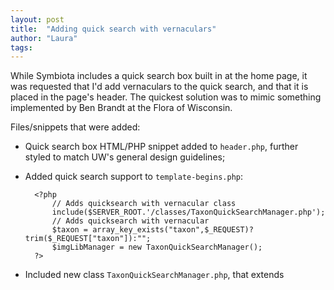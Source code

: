 ```yaml
---
layout: post
title:  "Adding quick search with vernaculars"
author: "Laura"
tags: 
---
```


While Symbiota includes a quick search box built in at the home page, it was requested that I'd add vernaculars to the quick search, and that it is placed in the page's header.
The quickest solution was to mimic something implemented by Ben Brandt at the Flora of Wisconsin.

Files/snippets that were added:

- Quick search box HTML/PHP snippet added to `header.php`, further styled to match UW's general design guidelines;
- Added quick search support to `template-begins.php`:

		<?php  
			// Adds quicksearch with vernacular class
			include($SERVER_ROOT.'/classes/TaxonQuickSearchManager.php');
			// Adds quicksearch with vernacular 
			$taxon = array_key_exists("taxon",$_REQUEST)?trim($_REQUEST["taxon"]):"";
			$imgLibManager = new TaxonQuickSearchManager();
		?>

- Included new class `TaxonQuickSearchManager.php`, that extends 